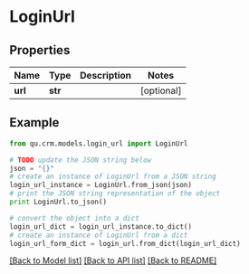 # LoginUrl


## Properties
Name | Type | Description | Notes
------------ | ------------- | ------------- | -------------
**url** | **str** |  | [optional] 

## Example

```python
from qu.crm.models.login_url import LoginUrl

# TODO update the JSON string below
json = "{}"
# create an instance of LoginUrl from a JSON string
login_url_instance = LoginUrl.from_json(json)
# print the JSON string representation of the object
print LoginUrl.to_json()

# convert the object into a dict
login_url_dict = login_url_instance.to_dict()
# create an instance of LoginUrl from a dict
login_url_form_dict = login_url.from_dict(login_url_dict)
```
[[Back to Model list]](../README.md#documentation-for-models) [[Back to API list]](../README.md#documentation-for-api-endpoints) [[Back to README]](../README.md)



